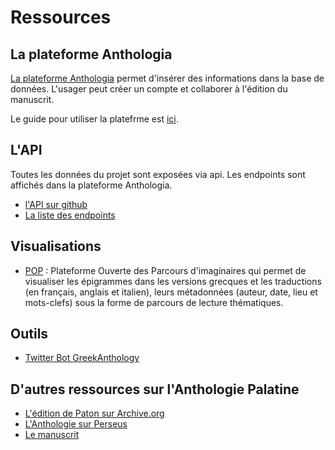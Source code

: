 # Ressources

## La plateforme Anthologia

[La plateforme Anthologia](http://anthologia.ecrituresnumeriques.ca) permet d'insérer des informations dans la base de données. L'usager peut créer un compte et collaborer à l'édition du manuscrit.

Le guide pour utiliser la platefrme est [ici](pages/documentation.md).

## L'API

Toutes les données du projet sont exposées via api. Les endpoints sont affichés dans la plateforme Anthologia.

- [l'API sur github](https://github.com/EcrituresNumeriques/anthologie-API/)
- [La liste des endpoints](https://github.com/EcrituresNumeriques/anthologie-API/blob/master/src/config/routes.js)

## Visualisations

- [POP](https://anthologia.scolaire.loupbrun.ca/#/) : Plateforme Ouverte des Parcours d'imaginaires qui permet de visualiser les épigrammes dans les versions grecques et les traductions (en français, anglais et italien), leurs métadonnées (auteur, date, lieu et mots-clefs) sous la forme de parcours de lecture thématiques. 

## Outils

- [Twitter Bot GreekAnthology](https://twitter.com/greekAnthology)

## D'autres ressources sur l'Anthologie Palatine

- [L'édition de Paton sur Archive.org](https://archive.org/search.php?query=the%20greek%20anthology%20AND%20collection%3Atoronto)
- [L'Anthologie sur Perseus](http://www.perseus.tufts.edu/hopper/text?doc=urn:cts:greekLit:tlg7000.tlg001.perseus-grc1)
- [Le manuscrit](pages/manuscrit.md)
